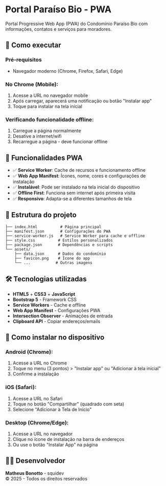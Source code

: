 # Portal Paraíso Bio - PWA

Portal Progressive Web App (PWA) do Condomínio Paraíso Bio com informações, contatos e serviços para moradores.

## 🚀 Como executar

### Pré-requisitos
- Navegador moderno (Chrome, Firefox, Safari, Edge)

### No Chrome (Mobile):
1. Acesse a URL no navegador mobile
2. Após carregar, aparecerá uma notificação ou botão "Instalar app"
3. Toque para instalar na tela inicial

### Verificando funcionalidade offline:
1. Carregue a página normalmente
2. Desative a internet/wifi
3. Recarregue a página - deve funcionar offline

## 🔧 Funcionalidades PWA

- ✅ **Service Worker**: Cache de recursos e funcionamento offline
- ✅ **Web App Manifest**: Ícones, nome, cores e configurações de instalação
- ✅ **Instalável**: Pode ser instalado na tela inicial do dispositivo
- ✅ **Offline First**: Funciona sem internet após primeira visita
- ✅ **Responsivo**: Adapta-se a diferentes tamanhos de tela

## 📁 Estrutura do projeto

```
├── index.html          # Página principal
├── manifest.json       # Configurações do PWA
├── service-worker.js   # Service Worker para cache e offline
├── style.css          # Estilos personalizados
├── package.json       # Dependências e scripts
└── assets/
    ├── data.json      # Dados do condomínio
    ├── favicon.png    # Ícone do app
    └── ...           # Outras imagens
```

## 🛠 Tecnologias utilizadas

- **HTML5** + **CSS3** + **JavaScript**
- **Bootstrap 5** - Framework CSS
- **Service Workers** - Cache e offline
- **Web App Manifest** - Configurações PWA
- **Intersection Observer** - Animações de entrada
- **Clipboard API** - Copiar endereços/emails

## 📲 Como instalar no dispositivo

### Android (Chrome):
1. Acesse a URL no Chrome
2. Toque no menu (3 pontos) > "Instalar app" ou "Adicionar à tela inicial"
3. Confirme a instalação

### iOS (Safari):
1. Acesse a URL no Safari
2. Toque no botão "Compartilhar" (quadrado com seta)
3. Selecione "Adicionar à Tela de Início"

### Desktop (Chrome/Edge):
1. Acesse a URL no navegador
2. Clique no ícone de instalação na barra de endereços
3. Ou use o botão "Instalar App" na página

## 👨‍💻 Desenvolvedor

**Matheus Bonotto** - squidev  
© 2025 - Todos os direitos reservados
